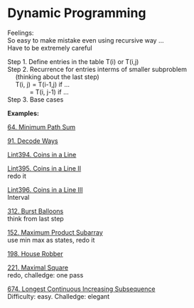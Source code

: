 # Dynamic Programming

Feelings: \
So easy to make mistake even using recursive way ... \
Have to be extremely careful

Step 1. Define entries in the table T(i) or T(i,j) \
Step 2. Recurrence for entries interms of smaller subproblem\
&emsp;  (thinking about the last step)\
&emsp;  T(i, j) =  T(i-1,j) if ... \
&emsp;&emsp; &emsp; = T(i, j-1) if ...\
Step 3. Base cases


__Examples:__

[64. Minimum Path Sum](https://leetcode.com/problems/minimum-path-sum/)

[91. Decode Ways](https://leetcode.com/problems/decode-ways/)

[Lint394. Coins in a Line](https://www.lintcode.com/problem/coins-in-a-line/)

[Lint395. Coins in a Line II](https://www.lintcode.com/problem/coins-in-a-line-ii/)
\
redo it 

[Lint396. Coins in a Line III](https://www.lintcode.com/problem/coins-in-a-line-iii/)
\
Interval

[312. Burst Balloons](https://leetcode.com/problems/burst-balloons/)
\
think from last step

[152. Maximum Product Subarray](https://leetcode.com/problems/maximum-product-subarray/)
\
use min max as states, redo it

[198. House Robber](https://leetcode.com/problems/house-robber/)

[221. Maximal Square](https://leetcode.com/problems/maximal-square/)
\
redo, challedge: one pass

[674. Longest Continuous Increasing Subsequence](https://leetcode.com/problems/longest-continuous-increasing-subsequence/)
\
Difficulty: easy. Challedge: elegant